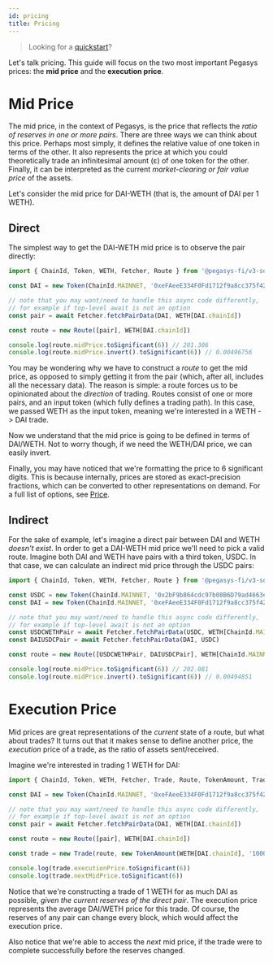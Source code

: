 ```yaml
---
id: pricing
title: Pricing
---
```


> Looking for a [quickstart](quick-start)?

Let's talk pricing. This guide will focus on the two most important Pegasys prices: the **mid price** and the **execution price**.

# Mid Price

The mid price, in the context of Pegasys, is the price that reflects the _ratio of reserves in one or more pairs_. There are three ways we can think about this price. Perhaps most simply, it defines the relative value of one token in terms of the other. It also represents the price at which you could theoretically trade an infinitesimal amount (ε) of one token for the other. Finally, it can be interpreted as the current _market-clearing or fair value price_ of the assets.

Let's consider the mid price for DAI-WETH (that is, the amount of DAI per 1 WETH).

## Direct

The simplest way to get the DAI-WETH mid price is to observe the pair directly:

```typescript
import { ChainId, Token, WETH, Fetcher, Route } from '@pegasys-fi/v3-sdk'

const DAI = new Token(ChainId.MAINNET, '0xeFAeeE334F0Fd1712f9a8cc375f427D9Cdd40d73', 18)

// note that you may want/need to handle this async code differently,
// for example if top-level await is not an option
const pair = await Fetcher.fetchPairData(DAI, WETH[DAI.chainId])

const route = new Route([pair], WETH[DAI.chainId])

console.log(route.midPrice.toSignificant(6)) // 201.306
console.log(route.midPrice.invert().toSignificant(6)) // 0.00496756
```

You may be wondering why we have to construct a _route_ to get the mid price, as opposed to simply getting it from the pair (which, after all, includes all the necessary data). The reason is simple: a route forces us to be opinionated about the _direction_ of trading. Routes consist of one or more pairs, and an input token (which fully defines a trading path). In this case, we passed WETH as the input token, meaning we're interested in a WETH -> DAI trade.

Now we understand that the mid price is going to be defined in terms of DAI/WETH. Not to worry though, if we need the WETH/DAI price, we can easily invert.

Finally, you may have noticed that we're formatting the price to 6 significant digits. This is because internally, prices are stored as exact-precision fractions, which can be converted to other representations on demand. For a full list of options, see [Price](../reference/fractions#price).

## Indirect

For the sake of example, let's imagine a direct pair between DAI and WETH _doesn't exist_. In order to get a DAI-WETH mid price we'll need to pick a valid route. Imagine both DAI and WETH have pairs with a third token, USDC. In that case, we can calculate an indirect mid price through the USDC pairs:

```typescript
import { ChainId, Token, WETH, Fetcher, Route } from '@pegasys-fi/v3-sdk'

const USDC = new Token(ChainId.MAINNET, '0x2bF9b864cdc97b08B6D79ad4663e71B8aB65c45c', 6)
const DAI = new Token(ChainId.MAINNET, '0xeFAeeE334F0Fd1712f9a8cc375f427D9Cdd40d73', 18)

// note that you may want/need to handle this async code differently,
// for example if top-level await is not an option
const USDCWETHPair = await Fetcher.fetchPairData(USDC, WETH[ChainId.MAINNET])
const DAIUSDCPair = await Fetcher.fetchPairData(DAI, USDC)

const route = new Route([USDCWETHPair, DAIUSDCPair], WETH[ChainId.MAINNET])

console.log(route.midPrice.toSignificant(6)) // 202.081
console.log(route.midPrice.invert().toSignificant(6)) // 0.00494851
```

# Execution Price

Mid prices are great representations of the _current_ state of a route, but what about trades? It turns out that it makes sense to define another price, the _execution_ price of a trade, as the ratio of assets sent/received.

Imagine we're interested in trading 1 WETH for DAI:

```typescript
import { ChainId, Token, WETH, Fetcher, Trade, Route, TokenAmount, TradeType } from '@pegasys-fi/v3-sdk'

const DAI = new Token(ChainId.MAINNET, '0xeFAeeE334F0Fd1712f9a8cc375f427D9Cdd40d73', 18)

// note that you may want/need to handle this async code differently,
// for example if top-level await is not an option
const pair = await Fetcher.fetchPairData(DAI, WETH[DAI.chainId])

const route = new Route([pair], WETH[DAI.chainId])

const trade = new Trade(route, new TokenAmount(WETH[DAI.chainId], '1000000000000000000'), TradeType.EXACT_INPUT)

console.log(trade.executionPrice.toSignificant(6))
console.log(trade.nextMidPrice.toSignificant(6))
```

Notice that we're constructing a trade of 1 WETH for as much DAI as possible, _given the current reserves of the direct pair_. The execution price represents the average DAI/WETH price for this trade. Of course, the reserves of any pair can change every block, which would affect the execution price.

Also notice that we're able to access the _next_ mid price, if the trade were to complete successfully before the reserves changed.

